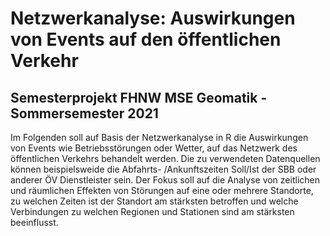 # Netzwerkanalyse: Auswirkungen von Events auf den öffentlichen Verkehr

## Semesterprojekt FHNW MSE Geomatik - Sommersemester 2021

Im Folgenden soll auf Basis der Netzwerkanalyse in R die Auswirkungen von Events wie
Betriebsstörungen oder Wetter, auf das Netzwerk des öffentlichen Verkehrs behandelt
werden. Die zu verwendeten Datenquellen können beispielsweide die Abfahrts-
/Ankunftszeiten Soll/Ist der SBB oder anderer ÖV Dienstleister sein. Der Fokus soll auf die
Analyse von zeitlichen und räumlichen Effekten von Störungen auf eine oder mehrere
Standorte, zu welchen Zeiten ist der Standort am stärksten betroffen und welche
Verbindungen zu welchen Regionen und Stationen sind am stärksten beeinflusst.
